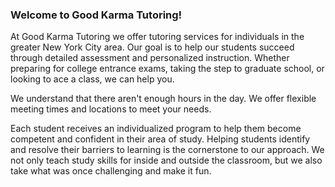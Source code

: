 ### Welcome to Good Karma Tutoring!

At Good Karma Tutoring we offer tutoring services for individuals in the greater New York City area. Our goal is to help our students succeed through detailed assessment and personalized instruction. Whether preparing for college entrance exams, taking the step to graduate school, or looking to ace a class, we can help you.

We understand that there aren't enough hours in the day. We offer flexible meeting times and locations to meet your needs.

Each student receives an individualized program to help them become competent and confident in their area of study. Helping students identify and resolve their barriers to learning is the cornerstone to our approach. We not only teach study skills for inside and outside the classroom, but we also take what was once challenging and make it fun.